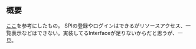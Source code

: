 ## 概要

[ここ](https://gitlab.fokus.fraunhofer.de/egav/keycloak-server/-/tree/e88af874ca6cb0dc189317a07dfe0b09ef4b0c47/examples/providers/user-storage-simple)を参考にしたもの。
SPIの登録やログインはできるがリソースアクセス、一覧表示などはできない。実装してるInterfaceが足りないからだと思うが、一旦。